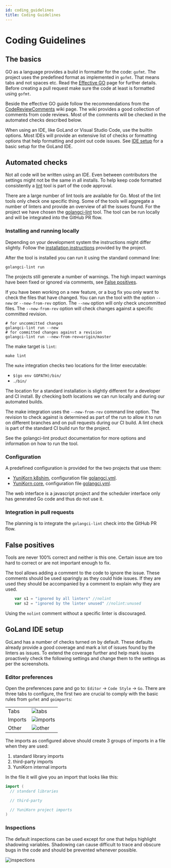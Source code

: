 ```yaml
---
id: coding_guidelines
title: Coding Guidelines
---
```


<!--
Licensed to the Apache Software Foundation (ASF) under one
or more contributor license agreements.  See the NOTICE file
distributed with this work for additional information
regarding copyright ownership.  The ASF licenses this file
to you under the Apache License, Version 2.0 (the
"License"); you may not use this file except in compliance
with the License.  You may obtain a copy of the License at

  http://www.apache.org/licenses/LICENSE-2.0

Unless required by applicable law or agreed to in writing,
software distributed under the License is distributed on an
"AS IS" BASIS, WITHOUT WARRANTIES OR CONDITIONS OF ANY
KIND, either express or implied.  See the License for the
specific language governing permissions and limitations
under the License.
-->

# Coding Guidelines

## The basics
GO as a language provides a build in formatter for the code: `gofmt`.
The project uses the predefined format as implemented in `gofmt`.
That means tabs and not spaces etc.
Read the [Effective GO](https://golang.org/doc/effective_go.html) page for further details.
Before creating a pull request make sure the code at least is formatted using `gofmt`.

Beside the effective GO guide follow the recommendations from the [CodeReviewComments](https://go.dev/wiki/CodeReviewComments) wiki page.
The wiki provides a good collection of comments from code reviews.
Most of the comments will be checked in the automated checks described below.

When using an IDE, like GoLand or Visual Studio Code, use the builtin options.
Most IDEs will provide an extensive list of checks or formatting options that help formatting and point out code issues.
See [IDE setup](#goland-ide-setup) for a basic setup for the GoLand IDE. 

## Automated checks
Not all code will be written using an IDE.
Even between contributors the settings might not be the same in all installs.
To help keep code formatted consistently a [lint](https://en.wikipedia.org/wiki/Lint_(software)) tool is part of the code approval.   

There are a large number of lint tools are available for Go.
Most of the lint tools only check one specific thing.
Some of the tools will aggregate a number of linters and provide an overview of all the issues found. 
For the project we have chosen the [golangci-lint](https://github.com/golangci/golangci-lint) tool.
The tool can be run locally and will be integrated into the GitHub PR flow.

### Installing and running locally
Depending on your development system the instructions might differ slightly.
Follow the [installation instructions](https://golangci-lint.run/usage/install/#local-installation) provided by the project.

After the tool is installed you can run it using the standard command line: 
```shell script
golangci-lint run
```
The projects still generate a number of warnings.
The high impact warnings have been fixed or ignored via comments, see [False positives](#false-positives).

If you have been working on a new feature, or a bug fix you only want to check the files that have changed.
You can run the tool with the option `--new` or `--new-from-rev` option.
The `--new` option will only check uncommitted files.
The `--new-from-rev` option will check changes against a specific committed revision.

```shell script
# for uncommitted changes
golangci-lint run --new
# for committed changes against a revision
golangci-lint run --new-from-rev=origin/master
```

The make target is `lint`:
```shell script
make lint
```

The `make` integration checks two locations for the linter executable:
* `$(go env GOPATH)/bin/`
* `./bin/`
  
The location for a standard installation is slightly different for a developer and CI install.
By checking both locations we can run locally and during our automated builds.

The make integration uses the `--new-from-rev` command line option.
The revision to check against is determined as part of the run to allow it to run on different branches and on pull requests during our CI build.
A lint check is part of the standard CI build run for the project. 

See the golangci-lint product documentation for more options and information on how to run the tool.

### Configuration
A predefined configuration is provided for the two projects that use them:
* [YuniKorn k8shim](https://github.com/apache/yunikorn-k8shim), configuration file [golangci.yml](https://github.com/apache/yunikorn-k8shim/blob/master/.golangci.yml).
* [YuniKorn core](https://github.com/apache/yunikorn-core), configuration file [golangci.yml](https://github.com/apache/yunikorn-core/blob/master/.golangci.yml). 

The web interface is a javascript project and the scheduler interface only has generated Go code and thus do not use it. 

### Integration in pull requests
The planning is to integrate the `golangci-lint` check into the GitHub PR flow. 

## False positives
Tools are never 100% correct and neither is this one.
Certain issue are too hard to correct or are not important enough to fix.

The tool allows adding a comment to the code to ignore the issue.
These comments should be used sparingly as they could hide issues.
If they are used they should be accompanied by a comment to explain why they are used.
```go
	var s1 = "ignored by all linters" //nolint
	var s2 = "ignored by the linter unused" //nolint:unused
``` 
Using the `nolint` comment without a specific linter is discouraged.  

## GoLand IDE setup
GoLand has a number of checks turned on by default.
These defaults already provide a good coverage and mark a lot of issues found by the linters as issues.
To extend the coverage further and help mark issues proactively check the following settings and change them to the settings as per the screenshots.

### Editor preferences
Open the preferences pane and go to: `Editor` -> `Code Style` -> `Go`.
There are three tabs to configure, the first two are crucial to comply with the basic rules from `gofmt` and `goimports`:

|         |                                              |
|---------|----------------------------------------------|
| Tabs    | ![tabs](/img/goland_ide_pref_tabs.png)       |
| Imports | ![imports](/img/goland_ide_pref_imports.png) |
| Other   | ![other](/img/goland_ide_pref_other.png)     |

The imports as configured above should create 3 groups of imports in a file when they are used:
1. standard library imports
2. third-party imports
3. YuniKorn internal imports

In the file it will give you an import that looks like this:
```go
import (
  // standard libraries

  // third-party

  // YuniKorn project imports
)
```

### Inspections
The default inspections can be used except for one that helps highlight shadowing variables.
Shadowing can cause difficult to trace and obscure bugs in the code and should be prevented whenever possible. 

![inspections](/img/goland_ide_pref_inspections.png)
